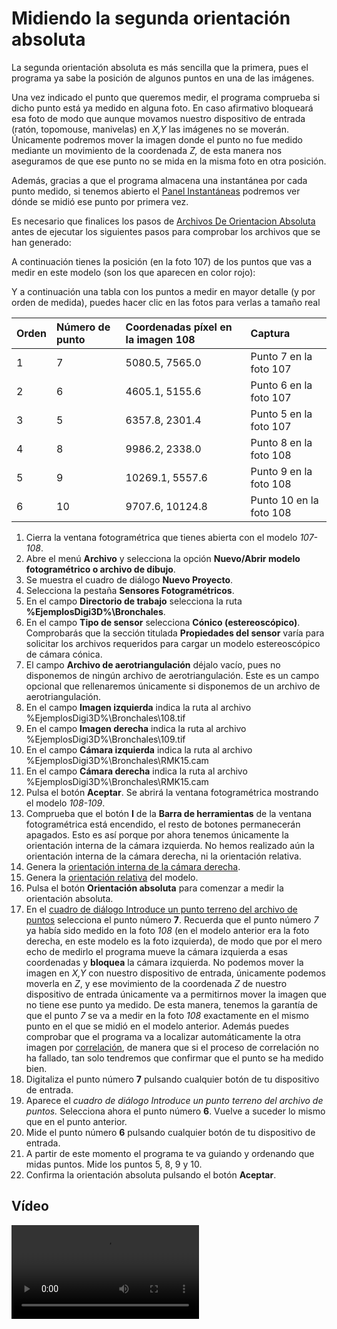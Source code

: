 # Midiendo la segunda orientación absoluta

La segunda orientación absoluta es más sencilla que la primera, pues el programa ya sabe la posición de algunos puntos en una de las imágenes.

Una vez indicado el punto que queremos medir, el programa comprueba si dicho punto está ya medido en alguna foto. En caso afirmativo bloqueará esa foto de modo que aunque movamos nuestro dispositivo de entrada \(ratón, topomouse, manivelas\) en _X,Y_ las imágenes no se moverán. Únicamente podremos mover la imagen donde el punto no fue medido mediante un movimiento de la coordenada _Z,_ de esta manera nos aseguramos de que ese punto no se mida en la misma foto en otra posición.

Además, gracias a que el programa almacena una instantánea por cada punto medido, si tenemos abierto el [Panel Instantáneas](https://github.com/digi21/docs/tree/7fc627c885c16fb88afc7cc05a6df2a2f4a54563/digi3d-net/primeros-pasos/comenzando-a-utilizar-digi3d.net/comenzando-con-la-ventana-fotogrametrica/sensor-camara-conica/untitled-11/orientacion-absoluta/PanelInstantaneas.html) podremos ver dónde se midió ese punto por primera vez.

Es necesario que finalices los pasos de [Archivos De Orientacion Absoluta](https://github.com/digi21/docs/tree/7fc627c885c16fb88afc7cc05a6df2a2f4a54563/digi3d-net/primeros-pasos/comenzando-a-utilizar-digi3d.net/comenzando-con-la-ventana-fotogrametrica/sensor-camara-conica/untitled-11/orientacion-absoluta/ArchivosDeOrientacionAbsoluta.html) antes de ejecutar los siguientes pasos para comprobar los archivos que se han generado:

A continuación tienes la posición \(en la foto 107\) de los puntos que vas a medir en este modelo \(son los que aparecen en color rojo\):

Y a continuación una tabla con los puntos a medir en mayor detalle \(y por orden de medida\), puedes hacer clic en las fotos para verlas a tamaño real

| Orden | Número de punto | Coordenadas píxel en la imagen 108 | Captura |
| :--- | :--- | :--- | :--- |
| 1 | 7 | 5080.5, 7565.0 | Punto 7 en la foto 107 |
| 2 | 6 | 4605.1, 5155.6 | Punto 6 en la foto 107 |
| 3 | 5 | 6357.8, 2301.4 | Punto 5 en la foto 107 |
| 4 | 8 | 9986.2, 2338.0 | Punto 8 en la foto 108 |
| 5 | 9 | 10269.1, 5557.6 | Punto 9 en la foto 108 |
| 6 | 10 | 9707.6, 10124.8 | Punto 10 en la foto 108 |

1. Cierra la ventana fotogramétrica que tienes abierta con el modelo _107-108_.
2. Abre el menú **Archivo** y selecciona la opción **Nuevo/Abrir modelo fotogramétrico o archivo de dibujo**.
3. Se muestra el cuadro de diálogo **Nuevo Proyecto**.
4. Selecciona la pestaña **Sensores Fotogramétricos**.
5. En el campo **Directorio de trabajo** selecciona la ruta **%EjemplosDigi3D%\Bronchales**.
6. En el campo **Tipo de sensor** selecciona **Cónico \(estereoscópico\)**. Comprobarás que la sección titulada **Propiedades del sensor** varía para solicitar los archivos requeridos para cargar un modelo estereoscópico de cámara cónica.      
7. El campo **Archivo de aerotriangulación** déjalo vacío, pues no disponemos de ningún archivo de aerotriangulación. Este es un campo opcional que rellenaremos únicamente si disponemos de un archivo de aerotriangulación.
8. En el campo **Imagen izquierda** indica la ruta al archivo %EjemplosDigi3D%\Bronchales\108.tif
9. En el campo **Imagen derecha** indica la ruta al archivo %EjemplosDigi3D%\Bronchales\109.tif
10. En el campo **Cámara izquierda** indica la ruta al archivo %EjemplosDigi3D%\Bronchales\RMK15.cam
11. En el campo **Cámara derecha** indica la ruta al archivo %EjemplosDigi3D%\Bronchales\RMK15.cam
12. Pulsa el botón **Aceptar**. Se abrirá la ventana fotogramétrica mostrando el modelo _108-109_.
13. Comprueba que el botón **I** de la **Barra de herramientas** de la ventana fotogramétrica está encendido, el resto de botones permanecerán apagados. Esto es así porque por ahora tenemos únicamente la orientación interna de la cámara izquierda. No hemos realizado aún la orientación interna de la cámara derecha, ni la orientación relativa.
14. Genera la [orientación interna de la cámara derecha](https://github.com/digi21/docs/tree/7fc627c885c16fb88afc7cc05a6df2a2f4a54563/digi3d-net/primeros-pasos/comenzando-a-utilizar-digi3d.net/comenzando-con-la-ventana-fotogrametrica/sensor-camara-conica/untitled-11/orientacion-absoluta/OrientacionInternaDeLaCamaraDerecha.html).
15. Genera la [orientación relativa](https://github.com/digi21/docs/tree/7fc627c885c16fb88afc7cc05a6df2a2f4a54563/digi3d-net/primeros-pasos/comenzando-a-utilizar-digi3d.net/comenzando-con-la-ventana-fotogrametrica/sensor-camara-conica/untitled-11/orientacion-absoluta/MidiendoLaOrientacionRelativaAutomaticamente.html) del modelo.
16. Pulsa el botón **Orientación absoluta** para comenzar a medir la orientación absoluta.
17. En el [cuadro de diálogo Introduce un punto terreno del archivo de puntos](https://github.com/digi21/docs/tree/7fc627c885c16fb88afc7cc05a6df2a2f4a54563/digi3d-net/primeros-pasos/comenzando-a-utilizar-digi3d.net/comenzando-con-la-ventana-fotogrametrica/sensor-camara-conica/untitled-11/orientacion-absoluta/CuadroDeDialogoIntroduceUnPuntoTerrenoDelArchivoDePuntos.html) selecciona el punto número **7**. Recuerda que el punto número _7_ ya había sido medido en la foto _108_ \(en el modelo anterior era la foto derecha, en este modelo es la foto izquierda\), de modo que por el mero echo de medirlo el programa mueve la cámara izquierda a esas coordenadas y **bloquea** la cámara izquierda. No podemos mover la imagen en _X,Y_ con nuestro dispositivo de entrada, únicamente podemos moverla en _Z_, y ese movimiento de la coordenada _Z_ de nuestro dispositivo de entrada únicamente va a permitirnos mover la imagen que no tiene ese punto ya medido. De esta manera, tenemos la garantía de que el punto _7_ se va a medir en la foto _108_ exactamente en el mismo punto en el que se midió en el modelo anterior. Además puedes comprobar que el programa va a localizar automáticamente la otra imagen por [correlación](midiendo-segunda-orientacion-absoluta.md), de manera que si el proceso de correlación no ha fallado, tan solo tendremos que confirmar que el punto se ha medido bien.
18. Digitaliza el punto número **7** pulsando cualquier botón de tu dispositivo de entrada.
19. Aparece el _cuadro de diálogo Introduce un punto terreno del archivo de puntos._ Selecciona ahora el punto número **6**. Vuelve a suceder lo mismo que en el punto anterior.
20. Mide el punto número **6** pulsando cualquier botón de tu dispositivo de entrada.
21. A partir de este momento el programa te va guiando y ordenando que midas puntos. Mide los puntos 5, 8, 9 y 10.
22. Confirma la orientación absoluta pulsando el botón **Aceptar**.

## Vídeo

<video controls>
    <source src="https://digi21.blob.core.windows.net/videos-ayuda/Orientacion%20absoluta%20del%20segundo%20modelo.mp4" type="video/mp4">
</video>

